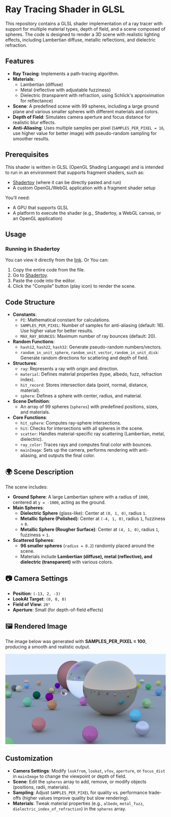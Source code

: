 # Ray Tracing Shader in GLSL

This repository contains a GLSL shader implementation of a ray tracer with support for multiple material types, depth of field, and a scene composed of spheres. The code is designed to render a 3D scene with realistic lighting effects, including Lambertian diffuse, metallic reflections, and dielectric refraction.

## Features

- **Ray Tracing**: Implements a path-tracing algorithm.
- **Materials**:
  - Lambertian (diffuse)
  - Metal (reflective with adjustable fuzziness)
  - Dielectric (transparent with refraction, using Schlick's approximation for reflectance)
- **Scene**: A predefined scene with 99 spheres, including a large ground plane and various smaller spheres with different materials and colors.
- **Depth of Field**: Simulates camera aperture and focus distance for realistic blur effects.
- **Anti-Aliasing**: Uses multiple samples per pixel (`SAMPLES_PER_PIXEL = 16`, use higher value for better image) with pseudo-random sampling for smoother results.

## Prerequisites

This shader is written in GLSL (OpenGL Shading Language) and is intended to run in an environment that supports fragment shaders, such as:
- [Shadertoy](https://www.shadertoy.com/) (where it can be directly pasted and run)
- A custom OpenGL/WebGL application with a fragment shader setup

You’ll need:
- A GPU that supports GLSL
- A platform to execute the shader (e.g., Shadertoy, a WebGL canvas, or an OpenGL application)

## Usage

### Running in Shadertoy
You can view it directly from the [link](https://www.shadertoy.com/view/3cSGRc). 
Or You can:
1. Copy the entire code from the file.
2. Go to [Shadertoy](https://www.shadertoy.com/new).
3. Paste the code into the editor.
4. Click the "Compile" button (play icon) to render the scene.

## Code Structure

- **Constants**: 
  - `PI`: Mathematical constant for calculations.
  - `SAMPLES_PER_PIXEL`: Number of samples for anti-aliasing (default: 16). Use higher value for better results.
  - `MAX_RAY_BOUNCES`: Maximum number of ray bounces (default: 20).
- **Random Functions**: 
  - `hash12`, `hash22`, `hash32`: Generate pseudo-random numbers/vectors.
  - `random_in_unit_sphere`, `random_unit_vector`, `random_in_unit_disk`: Generate random directions for scattering and depth of field.
- **Structures**: 
  - `ray`: Represents a ray with origin and direction.
  - `material`: Defines material properties (type, albedo, fuzz, refraction index).
  - `hit_record`: Stores intersection data (point, normal, distance, material).
  - `sphere`: Defines a sphere with center, radius, and material.
- **Scene Definition**: 
  - An array of 99 spheres (`spheres`) with predefined positions, sizes, and materials.
- **Core Functions**:
  - `hit_sphere`: Computes ray-sphere intersections.
  - `hit`: Checks for intersections with all spheres in the scene.
  - `scatter`: Handles material-specific ray scattering (Lambertian, metal, dielectric).
  - `ray_color`: Traces rays and computes final color with bounces.
  - `mainImage`: Sets up the camera, performs rendering with anti-aliasing, and outputs the final color.

## 🌍 Scene Description

The scene includes:
- **Ground Sphere**: A large Lambertian sphere with a radius of `1000`, centered at `y = -1000`, acting as the ground.
- **Main Spheres**:
  - **Dielectric Sphere** (glass-like): Center at `(0, 1, 0)`, radius `1`.
  - **Metallic Sphere (Polished)**: Center at `(-4, 1, 0)`, radius `1`, fuzziness = `0`.
  - **Metallic Sphere (Rougher Surface)**: Center at `(4, 1, 0)`, radius `1`, fuzziness = `1`.
- **Scattered Spheres**:
  - **96 smaller spheres** (`radius = 0.2`) randomly placed around the scene.
  - Materials include **Lambertian (diffuse), metal (reflective), and dielectric (transparent)** with various colors.

## 📷 Camera Settings
- **Position**: `(-13, 2, -3)`
- **LookAt Target**: `(0, 0, 0)`
- **Field of View**: `20°`
- **Aperture**: Small (for depth-of-field effects)

## 🖼️ Rendered Image
The image below was generated with **SAMPLES_PER_PIXEL = 100**, producing a smooth and realistic output.

![Final Render](Final-Image.png)


## Customization

- **Camera Settings**: Modify `lookfrom`, `lookat`, `vfov`, `aperture`, or `focus_dist` in `mainImage` to change the viewpoint or depth of field.
- **Scene**: Edit the `spheres` array to add, remove, or modify objects (positions, radii, materials).
- **Sampling**: Adjust `SAMPLES_PER_PIXEL` for quality vs. performance trade-offs (higher values improve quality but slow rendering).
- **Materials**: Tweak material properties (e.g., `albedo`, `metal_fuzz`, `dielectric_index_of_refraction`) in the `spheres` array.
